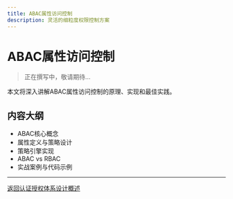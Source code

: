 ```yaml
---
title: ABAC属性访问控制
description: 灵活的细粒度权限控制方案
---
```


# ABAC属性访问控制

> 正在撰写中，敬请期待...

本文将深入讲解ABAC属性访问控制的原理、实现和最佳实践。

## 内容大纲

- ABAC核心概念
- 属性定义与策略设计
- 策略引擎实现
- ABAC vs RBAC
- 实战案例与代码示例

---

[返回认证授权体系设计概述](/tutorials/architecture/security/auth-system/)

